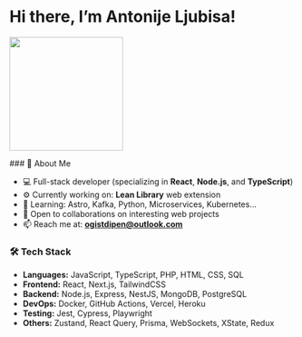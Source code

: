 # Hi there, I’m Antonije Ljubisa!

<p align="start">
  <img src="https://media0.giphy.com/media/v1.Y2lkPTc5MGI3NjExeXNxaGpjc2E3Y3c2ejhqcGx3cnNjb2d0MTVkN290Nm92cWdxMjh2NyZlcD12MV9pbnRlcm5hbF9naWZfYnlfaWQmY3Q9Zw/ghCX1B38YFXAwttIkg/giphy.gif" width="200" />
</p>
### 🧠 About Me

- 💻 Full-stack developer (specializing in **React**, **Node.js**, and **TypeScript**)
- ⚙️ Currently working on: **Lean Library** web extension
- 🌱 Learning: Astro, Kafka, Python, Microservices, Kubernetes...
- 🤝 Open to collaborations on interesting web projects
- 📫 Reach me at: **ogistdipen@outlook.com**

### 🛠️ Tech Stack

- **Languages:** JavaScript, TypeScript, PHP, HTML, CSS, SQL  
- **Frontend:** React, Next.js, TailwindCSS  
- **Backend:** Node.js, Express, NestJS, MongoDB, PostgreSQL  
- **DevOps:** Docker, GitHub Actions, Vercel, Heroku  
- **Testing:** Jest, Cypress, Playwright  
- **Others:** Zustand, React Query, Prisma, WebSockets, XState, Redux
